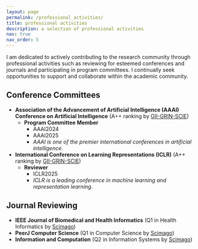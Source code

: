```yaml
---
layout: page
permalink: /professional_activities/
title: professional activities
description: a selection of professional activities
nav: true
nav_order: 5
---
```


I am dedicated to actively contributing to the research community through professional activities such as reviewing for esteemed conferences and journals and participating in program committees. I continually seek opportunities to support and collaborate within the academic community.

## Conference Committees
- **Association of the Advancement of Artificial Intelligence (AAAI) Conference on Artificial Intelligence** (A++ ranking by [GII-GRIN-SCIE](https://scie.lcc.uma.es/))
  - **Program Committee Member**
    - AAAI2024
    - AAAI2025
    - *AAAI is one of the premier international conferences in artificial intelligence*.   
- **International Conference on Learning Representations (ICLR)** (A++ ranking by [GII-GRIN-SCIE](https://scie.lcc.uma.es/)) 
  - **Reviewer**
    - ICLR2025
    - *ICLR is a leading conference in machine learning and representation learning*.

## Journal Reviewing
- **IEEE Journal of Biomedical and Health Informatics** (Q1 in Health Informatics by [Scimago](https://www.scimagojr.com/journalsearch.php?q=21100256982&tip=sid&clean=0))
- **PeerJ Computer Science** (Q1 in Computer Science by [Scimago](https://www.scimagojr.com/journalsearch.php?q=21100830173&tip=sid&clean=0))
- **Information and Computation** (Q2 in Information Systems by [Scimago](https://www.scimagojr.com/journalsearch.php?q=25509&tip=sid&clean=0))
